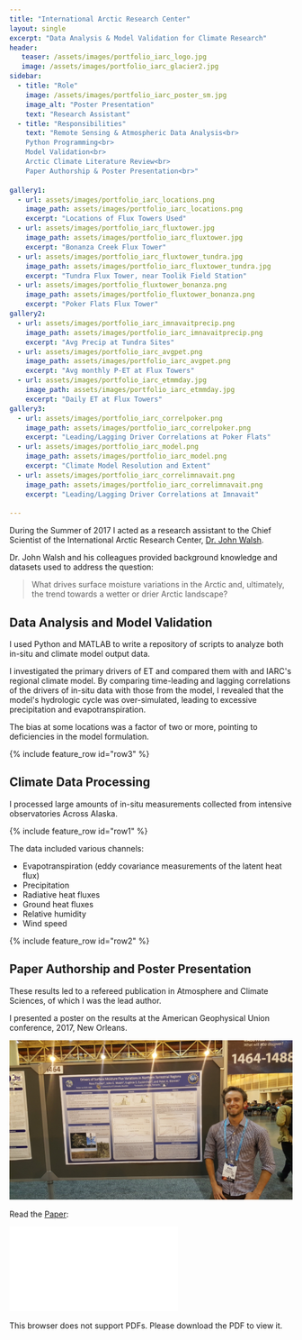 ```yaml
---
title: "International Arctic Research Center"
layout: single
excerpt: "Data Analysis & Model Validation for Climate Research"
header:
   teaser: /assets/images/portfolio_iarc_logo.jpg
   image: /assets/images/portfolio_iarc_glacier2.jpg
sidebar:
  - title: "Role"
    image: /assets/images/portfolio_iarc_poster_sm.jpg
    image_alt: "Poster Presentation"
    text: "Research Assistant"
  - title: "Responsibilities"
    text: "Remote Sensing & Atmospheric Data Analysis<br>
    Python Programming<br>
    Model Validation<br>
    Arctic Climate Literature Review<br>
    Paper Authorship & Poster Presentation<br>"
    
gallery1:
  - url: assets/images/portfolio_iarc_locations.png
    image_path: assets/images/portfolio_iarc_locations.png
    excerpt: "Locations of Flux Towers Used"
  - url: assets/images/portfolio_iarc_fluxtower.jpg
    image_path: assets/images/portfolio_iarc_fluxtower.jpg
    excerpt: "Bonanza Creek Flux Tower"
  - url: assets/images/portfolio_iarc_fluxtower_tundra.jpg
    image_path: assets/images/portfolio_iarc_fluxtower_tundra.jpg
    excerpt: "Tundra Flux Tower, near Toolik Field Station"
  - url: assets/images/portfolio_fluxtower_bonanza.png
    image_path: assets/images/portfolio_fluxtower_bonanza.png
    excerpt: "Poker Flats Flux Tower"
gallery2:
  - url: assets/images/portfolio_iarc_imnavaitprecip.png
    image_path: assets/images/portfolio_iarc_imnavaitprecip.png
    excerpt: "Avg Precip at Tundra Sites"
  - url: assets/images/portfolio_iarc_avgpet.png
    image_path: assets/images/portfolio_iarc_avgpet.png
    excerpt: "Avg monthly P-ET at Flux Towers"
  - url: assets/images/portfolio_iarc_etmmday.jpg
    image_path: assets/images/portfolio_iarc_etmmday.jpg
    excerpt: "Daily ET at Flux Towers"
gallery3:
  - url: assets/images/portfolio_iarc_correlpoker.png
    image_path: assets/images/portfolio_iarc_correlpoker.png
    excerpt: "Leading/Lagging Driver Correlations at Poker Flats"
  - url: assets/images/portfolio_iarc_model.png
    image_path: assets/images/portfolio_iarc_model.png
    excerpt: "Climate Model Resolution and Extent"
  - url: assets/images/portfolio_iarc_correlimnavait.png
    image_path: assets/images/portfolio_iarc_correlimnavait.png
    excerpt: "Leading/Lagging Driver Correlations at Imnavait"

---
```


During the Summer of 2017 I acted as a research assistant to the Chief Scientist of the International Arctic Research Center, [Dr. John Walsh](https://uaf-iarc.org/?directory_entry=john-walsh).

Dr. John Walsh and his colleagues provided background knowledge and datasets used to address the question:

> What drives surface moisture variations in the Arctic and, ultimately, the trend towards a wetter or drier Arctic landscape? 


## Data Analysis and Model Validation

I used Python and MATLAB to write a repository of scripts to analyze both in-situ and climate model output data. 

I investigated the primary drivers of ET and compared them with and IARC's regional climate model. By comparing time-leading and lagging correlations of the drivers of in-situ data with those from the model, I revealed that the model's hydrologic cycle was over-simulated, leading to excessive precipitation and evapotranspiration.

The bias at some locations was a factor of two or more, pointing to deficiencies in the model formulation. 

{% include feature_row id="row3" %}


## Climate Data Processing

I processed large amounts of in-situ measurements collected from intensive observatories Across Alaska. 

{% include feature_row id="row1" %}

The data included various channels:
- Evapotranspiration (eddy covariance measurements of the latent heat flux)
- Precipitation
- Radiative heat fluxes
- Ground heat fluxes
- Relative humidity
- Wind speed

{% include feature_row id="row2" %}


## Paper Authorship and Poster Presentation

These results led to a refereed publication in Atmosphere and Climate Sciences, of which I was the lead author.

I presented a poster on the results at the American Geophysical Union conference, 2017, New Orleans.

<img src="/assets/images/portfolio_iarc_poster.jpg" alt="IARC Poster Presentation at AGU">

Read the [Paper](/assets/pdfs/RF_AtmosphericandClimateSciences(FischerWalshetal).pdf):


<object data="/assets/pdfs/RF_AtmosphericandClimateSciences(FischerWalshetal).pdf" type="application/pdf" width="700px" height="1000px">
    <embed src="/assets/pdfs/RF_AtmosphericandClimateSciences(FischerWalshetal).pdf">
        <p>This browser does not support PDFs. Please download the PDF to view it.</p>
    </embed>
</object>
